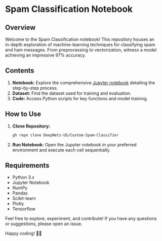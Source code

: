 # Spam Classification Notebook

## Overview

Welcome to the Spam Classification notebook! This repository houses an in-depth exploration of machine-learning techniques for classifying spam and ham messages. From preprocessing to vectorization, witness a model achieving an impressive 97% accuracy.

## Contents

1. **Notebook:** Explore the comprehensive [Jupyter notebook](https://github.com/DeepNets-US/Custom-Spam-Classifier/blob/main/spam-classification-tf-acc-97.ipynb) detailing the step-by-step process.
2. **Dataset:** Find the dataset used for training and evaluation.
3. **Code:** Access Python scripts for key functions and model training.

## How to Use

1. **Clone Repository:**
   ```bash
   gh repo clone DeepNets-US/Custom-Spam-Classifier
   ```

2. **Run Notebook:**
   Open the Jupyter notebook in your preferred environment and execute each cell sequentially.

## Requirements

- Python 3.x
- Jupyter Notebook
- NumPy
- Pandas
- Scikit-learn
- Plotly
- Tensorflow

Feel free to explore, experiment, and contribute! If you have any questions or suggestions, please open an issue.

Happy coding! 🚀✨
